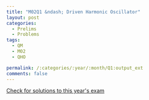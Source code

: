 ```yaml
---
title: "M02Q1 &ndash; Driven Harmonic Oscillator"
layout: post
categories:
  - Prelims
  - Problems
tags:
  - QM
  - M02
  - QHO

permalink: /:categories/:year/:month/Q1:output_ext
comments: false
---
```

<object data="2002M1Q.pdf" type="application/pdf" width="100%" height="500"></object>
<div class="message"><a href='https://princetonprelim.com/prelim/9/'>Check for solutions to this year's exam</a></div>